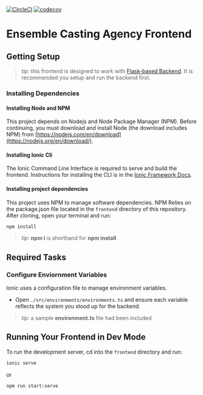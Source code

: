 [![CircleCI](https://circleci.com/gh/kalsmic/Ensemble/tree/master.svg?style=svg)](https://circleci.com/gh/kalsmic/Ensemble/tree/master)
[![codecov](https://codecov.io/gh/kalsmic/Ensemble/branch/master/graph/badge.svg)](https://codecov.io/gh/kalsmic/Ensemble)

# Ensemble Casting Agency Frontend

## Getting Setup

> _tip_: this frontend is designed to work with [Flask-based Backend](../backend). It is recommended you setup and run the backend first.

### Installing Dependencies

#### Installing Node and NPM

This project depends on Nodejs and Node Package Manager (NPM). Before continuing, you must download and install Node (the download includes NPM) from [https://nodejs.com/en/download](https://nodejs.org/en/download/).

#### Installing Ionic Cli

The Ionic Command Line Interface is required to serve and build the frontend. Instructions for installing the CLI  is in the [Ionic Framework Docs](https://ionicframework.com/docs/installation/cli).

#### Installing project dependencies

This project uses NPM to manage software dependencies. NPM Relies on the package.json file located in the `frontend` directory of this repository. After cloning, open your terminal and run:

```bash
npm install
```

>_tip_: **npm i** is shorthand for **npm install**

## Required Tasks

### Configure Enviornment Variables

Ionic uses a configuration file to manage environment variables.

- Open `./src/environments/environments.ts` and ensure each variable reflects the system you stood up for the backend.

>_tip_: a sample **environment.ts** file had been included

## Running Your Frontend in Dev Mode

To run the development server, cd into the `frontend` directory and run:

```bash
ionic serve
```

or

```bash
npm run start:serve
```
